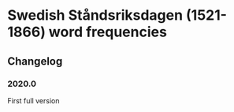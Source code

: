 # Swedish Ståndsriksdagen (1521-1866) word frequencies

## Changelog

### 2020.0

First full version